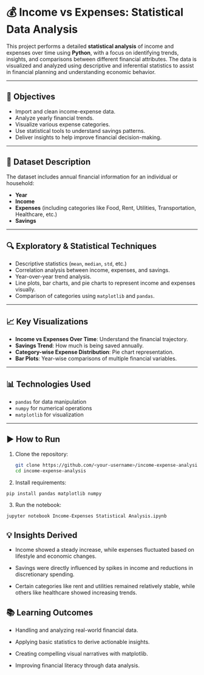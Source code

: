# 💰 Income vs Expenses: Statistical Data Analysis

This project performs a detailed **statistical analysis** of income and expenses over time using **Python**, with a focus on identifying trends, insights, and comparisons between different financial attributes. The data is visualized and analyzed using descriptive and inferential statistics to assist in financial planning and understanding economic behavior.

---

## 📌 Objectives

- Import and clean income-expense data.
- Analyze yearly financial trends.
- Visualize various expense categories.
- Use statistical tools to understand savings patterns.
- Deliver insights to help improve financial decision-making.

---

## 📂 Dataset Description

The dataset includes annual financial information for an individual or household:

- **Year**
- **Income**
- **Expenses** (including categories like Food, Rent, Utilities, Transportation, Healthcare, etc.)
- **Savings**

---

## 🔍 Exploratory & Statistical Techniques

- Descriptive statistics (`mean`, `median`, `std`, etc.)
- Correlation analysis between income, expenses, and savings.
- Year-over-year trend analysis.
- Line plots, bar charts, and pie charts to represent income and expenses visually.
- Comparison of categories using `matplotlib` and `pandas`.

---

## 📈 Key Visualizations

- **Income vs Expenses Over Time**: Understand the financial trajectory.
- **Savings Trend**: How much is being saved annually.
- **Category-wise Expense Distribution**: Pie chart representation.
- **Bar Plots**: Year-wise comparisons of multiple financial variables.

---

## 📊 Technologies Used

- `pandas` for data manipulation
- `numpy` for numerical operations
- `matplotlib` for visualization

---

## ▶️ How to Run

1. Clone the repository:

   ```bash
   git clone https://github.com/<your-username>/income-expense-analysis.git
   cd income-expense-analysis
   ```
2. Install requirements:

```bash
pip install pandas matplotlib numpy
```
3. Run the notebook:

```bash
jupyter notebook Income-Expenses Statistical Analysis.ipynb
```

## 💡 Insights Derived
* Income showed a steady increase, while expenses fluctuated based on lifestyle and economic changes.

* Savings were directly influenced by spikes in income and reductions in discretionary spending.

* Certain categories like rent and utilities remained relatively stable, while others like healthcare showed increasing trends.

## 📚 Learning Outcomes
* Handling and analyzing real-world financial data.

* Applying basic statistics to derive actionable insights.

* Creating compelling visual narratives with matplotlib.

* Improving financial literacy through data analysis.
